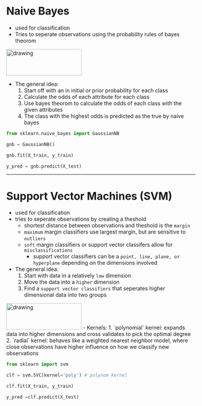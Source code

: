 # Naive Bayes
- used for classification 
- Tries to seperate observations using the probability rules of bayes theorom

<img src="https://miro.medium.com/max/1468/1*LB-G6WBuswEfpg20FMighA.png" alt="drawing" width="200" height="70"/>

- The general idea:
    1. Start off with an in initial or prior probability for each class
    2. Calculate the odds of each attribute for each class
    3. Use bayes theorom to calculate the odds of each class with the given attributes
    4. The class with the highest odds is predicted as the true by naive bayes 


```python
from sklearn.naive_bayes import GaussianNB 

gnb = GaussianNB() 

gnb.fit(X_train, y_train) 

y_pred = gnb.predict(X_test) 
```
---
# Support Vector Machines (SVM)
- used for classification
- tries to seperate observations by creating a theshold
    - shortest distance between observations and theshold is the `margin`
    - `maximum` margin classifiers use largest margin, but are sensitive to `outliers`
    - `soft` margin classifiers or support vector classifers allow for `misclassifications`
        - support vector classifiers can be a `point, line, plane, or hyperplane` depending on the dimensions involved
- The general idea:
    1. Start with data in a relatively `low` dimension
    2. Move the data into a `higher` dimension
    3. Find a `support vector classifiers` that seperates higher dimensional data into two groups
<img src="https://machine-learning-and-data-science-with-python.readthedocs.io/en/latest/_images/svm2.png" alt="drawing" width="200" height="70"/>
- Kernels:
    1. `polynomial` kernel: expands data into higher dimensions and cross validates to pick the optimal degree
    2. `radial` kernel: behaves like a weighted nearest neighbor model, where close observations have higher influence on how we classify new observations

```python
from sklearn import svm

clf = svm.SVC(kernel='poly') # polynom Kernel

clf.fit(X_train, y_train)

y_pred =clf.predict(X_test)
```